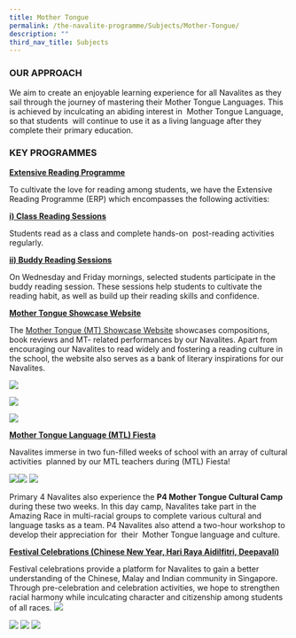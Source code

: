 ```yaml
---
title: Mother Tongue
permalink: /the-navalite-programme/Subjects/Mother-Tongue/
description: ""
third_nav_title: Subjects
---
```

### OUR APPROACH

We aim to create an enjoyable learning experience for all Navalites as they sail through the journey of mastering their Mother Tongue Languages. This is achieved by inculcating an abiding interest in  Mother Tongue Language, so that students  will continue to use it as a living language after they complete their primary education.  

### KEY PROGRAMMES

**<U>Extensive Reading Programme</U>**

To cultivate the love for reading among students, we have the Extensive Reading Programme (ERP) which encompasses the following activities: 

  

**<U>i) Class Reading Sessions</U>**

Students read as a class and complete hands-on  post-reading activities regularly.

**<U>ii) Buddy Reading Sessions</U>**

On Wednesday and Friday mornings, selected students participate in the buddy reading session. These sessions help students to cultivate the reading habit, as well as build up their reading skills and confidence.

  

<U>**Mother Tongue Showcase Website**</U>

The [Mother Tongue (MT) Showcase Website](https://go.gov.sg/nbps-mt) showcases compositions, book reviews and MT- related performances by our Navalites. Apart from encouraging our Navalites to read widely and fostering a reading culture in the school, the website also serves as a bank of literary inspirations for our Navalites.  

![](/images/Mother%20Tongue/Mother%20Tongue%201.png)

![](/images/Mother%20Tongue/Mother%20Tongue%202.png)

![](/images/Mother%20Tongue/Mother%20Tongue%203.png)

<U>**Mother Tongue Language (MTL) Fiesta**</U>

Navalites immerse in two fun-filled weeks of school with an array of cultural activities  planned by our MTL teachers during (MTL) Fiesta!

![](/images/Mother%20Tongue/Mother%20Tongue%204.png)![](/images/Mother%20Tongue/Mother%20Tongue%205.png)
  ![](/images/Mother%20Tongue/Mother%20Tongue%206.png)

Primary 4 Navalites also experience the **P4 Mother Tongue Cultural Camp** during these two weeks. In this day camp, Navalites take part in the Amazing Race in multi-racial groups to complete various cultural and language tasks as a team. P4 Navalites also attend a two-hour workshop to develop their appreciation for  their  Mother Tongue language and culture.

<U>**Festival Celebrations (Chinese New Year, Hari Raya Aidilfitri, Deepavali)**</U>

Festival celebrations provide a platform for Navalites to gain a better understanding of the Chinese, Malay and Indian community in Singapore. Through pre-celebration and celebration activities, we hope to strengthen racial harmony while inculcating character and citizenship among students of all races.
![](/images/Mother%20Tongue/Mother%20Tongue%209.png)

![](/images/Mother%20Tongue/Mother%20Tongue%208.png)
![](/images/Mother%20Tongue/Mother%20Tongue%207.png)
![](/images/Mother%20Tongue/Mother%20Tongue%209.png)